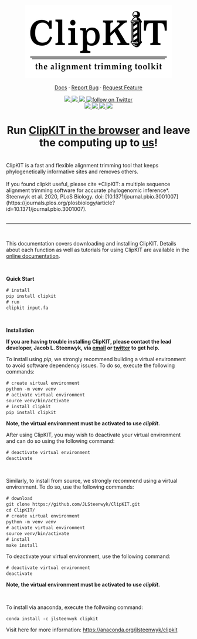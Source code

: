 <p align="center">
  <a href="https://github.com/jlsteenwyk/clipkit">
    <img src="https://raw.githubusercontent.com/JLSteenwyk/ClipKIT/master/docs/_static/img/logo.jpg" alt="Logo" width="400">
  </a>
  <p align="center">
    <a href="https://jlsteenwyk.com/ClipKIT/">Docs</a>
    ·
    <a href="https://github.com/jlsteenwyk/clipkit/issues">Report Bug</a>
    ·
    <a href="https://github.com/jlsteenwyk/clipkit/issues">Request Feature</a>
  </p>
    <p align="center">
        <a href="https://github.com/JLSteenwyk/ClipKIT/actions" alt="Build">
            <img src="https://img.shields.io/github/actions/workflow/status/JLSteenwyk/ClipKIT/ci.yml?branch=master">
        </a>
        <a href="https://codecov.io/gh/jlsteenwyk/clipkit" alt="Coverage">
          <img src="https://codecov.io/gh/jlsteenwyk/clipkit/branch/master/graph/badge.svg?token=0J49I6441V">
        </a>
        <a href="https://github.com/jlsteenwyk/clipkit/graphs/contributors" alt="Contributors">
            <img src="https://img.shields.io/github/contributors/jlsteenwyk/clipkit">
        </a>
        <a href="https://twitter.com/intent/follow?screen_name=jlsteenwyk" alt="Author Twitter">
            <img src="https://img.shields.io/twitter/follow/jlsteenwyk?style=social&logo=twitter"
                alt="follow on Twitter">
        </a>
        <br />
        <a href="https://pepy.tech/badge/clipkit">
          <img src="https://static.pepy.tech/personalized-badge/clipkit?period=total&units=international_system&left_color=grey&right_color=blue&left_text=PyPi%20Downloads">
        </a>
        <a href="https://lbesson.mit-license.org/" alt="License">
            <img src="https://img.shields.io/badge/License-MIT-blue.svg">
        </a>
        <a href="https://pypi.org/project/clipkit/" alt="PyPI - Python Version">
            <img src="https://img.shields.io/pypi/pyversions/clipkit">
        </a>
        <a href="https://journals.plos.org/plosbiology/article?id=10.1371/journal.pbio.3001007">
          <img src="https://zenodo.org/badge/DOI/10.1371/journal.pbio.3001007.svg">  
        </a>   
    </p>
</p>


<center><h1>Run <a href="https://clipkit.genomelybio.com/">ClipKIT in the browser</a> and leave the computing up to <a href="https://www.genomelybio.com/">us</a>!</h1></center>
<br />
ClipKIT is a fast and flexible alignment trimming tool that keeps phylogenetically informative sites and removes others.<br /><br />
If you found clipkit useful, please cite *ClipKIT: a multiple sequence alignment trimming software for accurate phylogenomic inference*. Steenwyk et al. 2020, PLoS Biology. doi: [10.1371/journal.pbio.3001007](https://journals.plos.org/plosbiology/article?id=10.1371/journal.pbio.3001007).
<br /><br />

---

<br />

This documentation covers downloading and installing ClipKIT. Details about each function as well as tutorials for using ClipKIT are available in the [online documentation](https://jlsteenwyk.com/ClipKIT/).

<br />

**Quick Start**

```shell
# install
pip install clipkit
# run
clipkit input.fa
```

<br />

**Installation**

**If you are having trouble installing ClipKIT, please contact the lead developer, Jacob L. Steenwyk, via [email](https://jlsteenwyk.com/contact.html) or [twitter](https://twitter.com/jlsteenwyk) to get help.**

To install using *pip*, we strongly recommend building a virtual environment to avoid software dependency issues. To do so, execute the following commands:
```shell
# create virtual environment
python -m venv venv
# activate virtual environment
source venv/bin/activate
# install clipkit
pip install clipkit
```
**Note, the virtual environment must be activated to use *clipkit*.**

After using ClipKIT, you may wish to deactivate your virtual environment and can do so using the following command:
```shell
# deactivate virtual environment
deactivate
```

<br />

Similarly, to install from source, we strongly recommend using a virtual environment. To do so, use the following commands:
```shell
# download
git clone https://github.com/JLSteenwyk/ClipKIT.git
cd ClipKIT/
# create virtual environment
python -m venv venv
# activate virtual environment
source venv/bin/activate
# install
make install
```
To deactivate your virtual environment, use the following command:
```shell
# deactivate virtual environment
deactivate
```
**Note, the virtual environment must be activated to use *clipkit*.**

<br />

To install via anaconda, execute the follwoing command:

``` shell
conda install -c jlsteenwyk clipkit
```
Visit here for more information: https://anaconda.org/jlsteenwyk/clipkit
